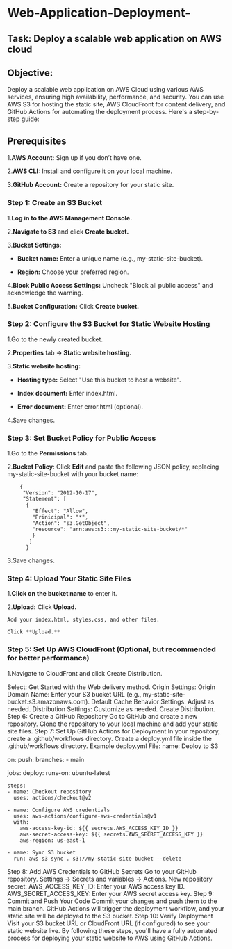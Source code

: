 # Web-Application-Deployment-
## Task: Deploy a scalable web application on AWS cloud

## Objective:
Deploy a scalable web application on AWS Cloud using various AWS services, ensuring high availability, performance, and security. You can use AWS S3 for hosting the static site, AWS CloudFront for content delivery, and GitHub Actions for automating the deployment process. Here's a step-by-step guide:

## Prerequisites
1.**AWS Account:** Sign up if you don’t have one.

2.**AWS CLI:** Install and configure it on your local machine.

3.**GitHub Account:** Create a repository for your static site.

### Step 1: Create an S3 Bucket

1.**Log in to the AWS Management Console.**

2.**Navigate to S3** and click **Create bucket.**

3.**Bucket Settings:**

- **Bucket name:** Enter a unique name (e.g., my-static-site-bucket).
        
- **Region:** Choose your preferred region.
    
4.**Block Public Access Settings:** Uncheck "Block all public access" and acknowledge the warning.

5.**Bucket Configuration:** Click **Create bucket.**

### Step 2: Configure the S3 Bucket for Static Website Hosting

1.Go to the newly created bucket.

2.**Properties** tab **→ Static website hosting.**

3.**Static website hosting:**

   - **Hosting type:** Select "Use this bucket to host a website".
    
   - **Index document:** Enter index.html.
    
   - **Error document:** Enter error.html (optional).
    
4.Save changes.


### Step 3: Set Bucket Policy for Public Access

1.Go to the **Permissions** tab.

2.**Bucket Policy**: Click **Edit** and paste the following JSON policy, replacing my-static-site-bucket with your bucket name:

        {
         "Version": "2012-10-17",
         "Statement": [
          {
            "Effect": "Allow",
            "Prinicipal": "*",
            "Action": "s3.GetObject",
            "resource": "arn:aws:s3:::my-static-site-bucket/*"
            }
           ]
          }
                   
3.Save changes.

### Step 4: Upload Your Static Site Files

1.**Click on the bucket name** to enter it.

2.**Upload:**
    Click **Upload.**
    
    Add your index.html, styles.css, and other files.
    
    Click **Upload.**
        
### Step 5: Set Up AWS CloudFront (Optional, but recommended for better performance)

1.Navigate to CloudFront and click Create Distribution.

Select: Get Started with the Web delivery method.
Origin Settings:
Origin Domain Name: Enter your S3 bucket URL (e.g., my-static-site-bucket.s3.amazonaws.com).
Default Cache Behavior Settings: Adjust as needed.
Distribution Settings: Customize as needed.
Create Distribution.
Step 6: Create a GitHub Repository
Go to GitHub and create a new repository.
Clone the repository to your local machine and add your static site files.
Step 7: Set Up GitHub Actions for Deployment
In your repository, create a .github/workflows directory.
Create a deploy.yml file inside the .github/workflows directory.
Example deploy.yml File:
name: Deploy to S3

on:
  push:
    branches:
      - main

jobs:
  deploy:
    runs-on: ubuntu-latest

    steps:
    - name: Checkout repository
      uses: actions/checkout@v2

    - name: Configure AWS credentials
      uses: aws-actions/configure-aws-credentials@v1
      with:
        aws-access-key-id: ${{ secrets.AWS_ACCESS_KEY_ID }}
        aws-secret-access-key: ${{ secrets.AWS_SECRET_ACCESS_KEY }}
        aws-region: us-east-1

    - name: Sync S3 bucket
      run: aws s3 sync . s3://my-static-site-bucket --delete
Step 8: Add AWS Credentials to GitHub Secrets
Go to your GitHub repository.
Settings → Secrets and variables → Actions.
New repository secret:
AWS_ACCESS_KEY_ID: Enter your AWS access key ID.
AWS_SECRET_ACCESS_KEY: Enter your AWS secret access key.
Step 9: Commit and Push Your Code
Commit your changes and push them to the main branch.
GitHub Actions will trigger the deployment workflow, and your static site will be deployed to the S3 bucket.
Step 10: Verify Deployment
Visit your S3 bucket URL or CloudFront URL (if configured) to see your static website live.
By following these steps, you'll have a fully automated process for deploying your static website to AWS using GitHub Actions.
